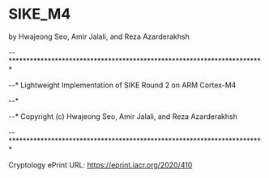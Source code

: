 # SIKE_M4
by Hwajeong Seo, Amir Jalali, and Reza Azarderakhsh

--************************************************************************

--*   Lightweight Implementation of SIKE Round 2 on ARM Cortex-M4

--*

--*    Copyright (c) Hwajeong Seo, Amir Jalali, and Reza Azarderakhsh

--************************************************************************

Cryptology ePrint URL: https://eprint.iacr.org/2020/410
